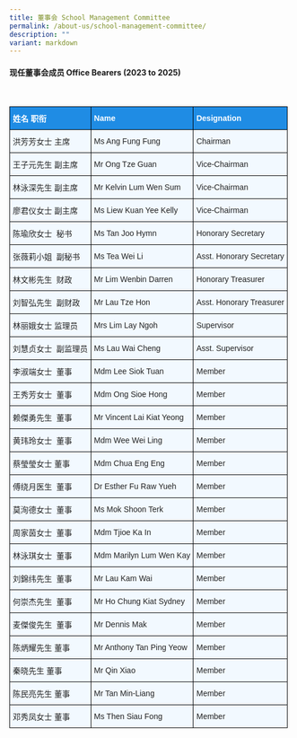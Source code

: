 ```yaml
---
title: 董事会 School Management Committee
permalink: /about-us/school-management-committee/
description: ""
variant: markdown
---
```

#### 现任董事会成员 Office Bearers (2023 to 2025)

<br>

<style type="text/css">
.tg  {border-collapse:collapse;border-spacing:0;}
.tg td{border-color:black;border-style:solid;border-width:1px;font-family:Arial, sans-serif;font-size:14px;
  overflow:hidden;padding:10px 5px;word-break:normal;}
.tg th{border-color:black;border-style:solid;border-width:1px;font-family:Arial, sans-serif;font-size:14px;
  font-weight:normal;overflow:hidden;padding:10px 5px;word-break:normal;}
.tg .tg-n4qt{background-color:#1F8CE4;color:#222;font-weight:bold;text-align:left;vertical-align:left}
.tg .tg-ii8k{background-color:#F2F9FF;color:#222;text-align:left;vertical-align:left}
</style>
<table class="tg">
<tbody>
  <tr>
		<td class="tg-n4qt" style="color:white;">姓名  职衔</td>
    <td class="tg-n4qt" style="color:white;">Name</td>
    <td class="tg-n4qt" style="color:white;">Designation</td>
  </tr>
  <tr>
    <td class="tg-ii8k">洪芳芳女士  主席</td>
    <td class="tg-ii8k">Ms Ang Fung Fung</td>
    <td class="tg-ii8k">Chairman</td>
  </tr>
  <tr>
    <td class="tg-ii8k">王子元先生  副主席</td>
    <td class="tg-ii8k">Mr Ong Tze Guan</td>
    <td class="tg-ii8k">Vice-Chairman</td>
  </tr>
  <tr>
    <td class="tg-ii8k">林泳深先生  副主席</td>
    <td class="tg-ii8k">Mr Kelvin Lum Wen Sum</td>
    <td class="tg-ii8k">Vice-Chairman</td>
  </tr>
  <tr>
    <td class="tg-ii8k">廖君仪女士  副主席</td>
    <td class="tg-ii8k">Ms Liew Kuan Yee Kelly</td>
    <td class="tg-ii8k">Vice-Chairman</td>
  </tr>
  <tr>
    <td class="tg-ii8k">陈瑜欣女士&nbsp; 秘书</td>
    <td class="tg-ii8k">Ms Tan Joo Hymn</td>
    <td class="tg-ii8k">Honorary Secretary</td>
  </tr>
  <tr>
    <td class="tg-ii8k">张薇莉小姐&nbsp; 副秘书</td>
    <td class="tg-ii8k">Ms Tea Wei Li</td>
    <td class="tg-ii8k">Asst. Honorary Secretary</td>
  </tr>
  <tr>
    <td class="tg-ii8k">林文彬先生&nbsp; 财政</td>
    <td class="tg-ii8k">Mr Lim Wenbin Darren</td>
    <td class="tg-ii8k">Honorary Treasurer</td>
  </tr>
  <tr>
    <td class="tg-ii8k">刘智弘先生&nbsp; 副财政</td>
    <td class="tg-ii8k">Mr Lau Tze Hon</td>
    <td class="tg-ii8k">Asst. Honorary Treasurer</td>
  </tr>
  <tr>
    <td class="tg-ii8k">林丽娥女士  监理员</td>
    <td class="tg-ii8k">Mrs Lim Lay Ngoh</td>
    <td class="tg-ii8k">Supervisor</td>
  </tr>
  <tr>
    <td class="tg-ii8k">刘慧贞女士 &nbsp;副监理员</td>
    <td class="tg-ii8k">Ms Lau Wai Cheng</td>
    <td class="tg-ii8k">Asst. Supervisor</td>
  </tr>
  <tr>
    <td class="tg-ii8k">李淑端女士&nbsp; 董事</td>
    <td class="tg-ii8k">Mdm Lee Siok Tuan</td>
    <td class="tg-ii8k">Member</td>
  </tr>
  <tr>
    <td class="tg-ii8k">王秀芳女士 &nbsp;董事</td>
    <td class="tg-ii8k">Mdm Ong Sioe Hong</td>
    <td class="tg-ii8k">Member</td>
  </tr>
  <tr>
    <td class="tg-ii8k">赖傑勇先生&nbsp; 董事</td>
    <td class="tg-ii8k">Mr Vincent Lai Kiat Yeong</td>
    <td class="tg-ii8k">Member</td>
  </tr>
  <tr>
    <td class="tg-ii8k">黄玮玲女士&nbsp; 董事</td>
    <td class="tg-ii8k">Mdm Wee Wei Ling</td>
    <td class="tg-ii8k">Member</td>
  </tr>
  <tr>
    <td class="tg-ii8k">蔡瑩瑩女士  董事</td>
    <td class="tg-ii8k">Mdm Chua Eng Eng</td>
    <td class="tg-ii8k">Member</td>
  </tr>
  <tr>
    <td class="tg-ii8k">傅绕月医生&nbsp; 董事</td>
    <td class="tg-ii8k">Dr Esther Fu Raw Yueh</td>
    <td class="tg-ii8k">Member</td>
  </tr>
  <tr>
    <td class="tg-ii8k">莫洵德女士&nbsp; 董事</td>
    <td class="tg-ii8k">Ms Mok Shoon Terk</td>
    <td class="tg-ii8k">Member</td>
  </tr>
  <tr>
    <td class="tg-ii8k">周家茵女士&nbsp; 董事</td>
    <td class="tg-ii8k">Mdm Tjioe Ka In</td>
    <td class="tg-ii8k">Member</td>
  </tr>
  <tr>
    <td class="tg-ii8k">林泳琪女士&nbsp; 董事</td>
    <td class="tg-ii8k">Mdm Marilyn Lum Wen Kay</td>
    <td class="tg-ii8k">Member</td>
  </tr>
  <tr>
    <td class="tg-ii8k">刘錦纬先生&nbsp; 董事</td>
    <td class="tg-ii8k">Mr Lau Kam Wai</td>
    <td class="tg-ii8k">Member</td>
  </tr>
  <tr>
    <td class="tg-ii8k">何崇杰先生&nbsp; 董事</td>
    <td class="tg-ii8k">Mr Ho Chung Kiat Sydney</td>
    <td class="tg-ii8k">Member</td>
  </tr>
  <tr>
    <td class="tg-ii8k">麦傑俊先生&nbsp; 董事</td>
    <td class="tg-ii8k">Mr Dennis Mak</td>
    <td class="tg-ii8k">Member</td>
  </tr>
  <tr>
    <td class="tg-ii8k">陈炳耀先生  董事</td>
    <td class="tg-ii8k">Mr Anthony Tan Ping Yeow</td>
    <td class="tg-ii8k">Member</td>
  </tr>
  <tr>
    <td class="tg-ii8k">秦晓先生  董事</td>
    <td class="tg-ii8k">Mr Qin Xiao</td>
    <td class="tg-ii8k">Member</td>
  </tr>
  <tr>
    <td class="tg-ii8k">陈民亮先生  董事</td>
    <td class="tg-ii8k">Mr Tan Min-Liang</td>
    <td class="tg-ii8k">Member</td>
  </tr>
	<tr>
    <td class="tg-ii8k">邓秀凤女士  董事</td>
    <td class="tg-ii8k">Ms Then Siau Fong</td>
    <td class="tg-ii8k">Member</td>
  </tr>
</tbody>
</table>